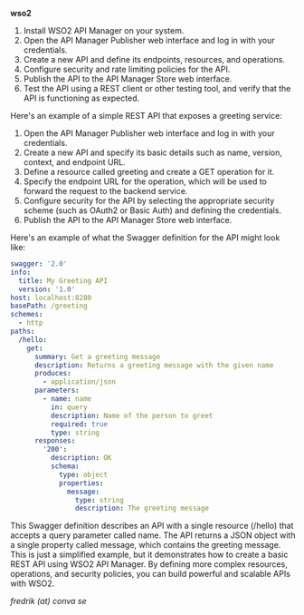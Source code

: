 __wso2__
1. Install WSO2 API Manager on your system.
2. Open the API Manager Publisher web interface and log in with your credentials.
3. Create a new API and define its endpoints, resources, and operations.
4. Configure security and rate limiting policies for the API.
5. Publish the API to the API Manager Store web interface.
6. Test the API using a REST client or other testing tool, and verify that the API is functioning as expected.

Here's an example of a simple REST API that exposes a greeting service:

1. Open the API Manager Publisher web interface and log in with your credentials.
2. Create a new API and specify its basic details such as name, version, context, and endpoint URL.
3. Define a resource called greeting and create a GET operation for it.
4. Specify the endpoint URL for the operation, which will be used to forward the request to the backend service.
5. Configure security for the API by selecting the appropriate security scheme (such as OAuth2 or Basic Auth) and defining the credentials.
6. Publish the API to the API Manager Store web interface.

Here's an example of what the Swagger definition for the API might look like:
```yaml
swagger: '2.0'
info:
  title: My Greeting API
  version: '1.0'
host: localhost:8280
basePath: /greeting
schemes:
  - http
paths:
  /hello:
    get:
      summary: Get a greeting message
      description: Returns a greeting message with the given name
      produces:
        - application/json
      parameters:
        - name: name
          in: query
          description: Name of the person to greet
          required: true
          type: string
      responses:
        '200':
          description: OK
          schema:
            type: object
            properties:
              message:
                type: string
                description: The greeting message

```
This Swagger definition describes an API with a single resource (/hello) that accepts a query parameter called name. The API returns a JSON object with a single property called message, which contains the greeting message.
This is just a simplified example, but it demonstrates how to create a basic REST API using WSO2 API Manager. By defining more complex resources, operations, and security policies, you can build powerful and scalable APIs with WSO2.

_fredrik (at) conva se_
